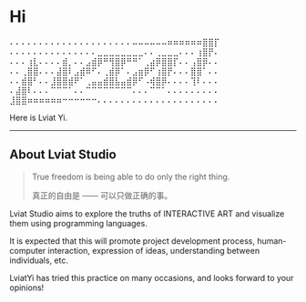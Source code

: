 # Hi

⠄⠄⠄⠄⠄⠄⠄⠄⠄⠄⠄⠄⠄⠄⠄⠄⠄⠄⠄⠄⠄⠤⠤⠤⠤⠤⠤⠶⠶⠶⠶⠶⠶⣿⣿⡏  
⠄⠄⠄⠄⠄⠄⠄⠄⠄⠄⠄⠄⠄⠄⠄⣀⣀⣀⣀⣀⣀⣀⣀⠄⠄⢀⣀⣀⣀⠄⠄⠄⢰⣿⡟⠄  
⠄⠄⠄⢰⣇⠄⠄⠄⠄⣾⡀⠄⠄⣠⣾⡿⠛⢻⣿⡿⠛⠛⠁⢀⣴⡿⣿⣿⡏⠄⠄⢠⣿⡿⠄⠄  
⠄⠄⢀⣿⣿⠄⠄⠄⣼⣿⠇⣠⣾⠿⠋⠄⢀⣾⡿⠁⠄⣠⣶⡿⠋⢰⣿⡟⠄⠄⠄⣿⣿⠁⠄⠄  
⠄⠄⣾⣿⠃⠄⠄⣸⣿⣿⣾⠟⠁⢀⣤⣤⣾⣿⣧⣤⣾⡿⠋⠠⢾⣿⡿⠄⠄⠄⠄⢹⠇⠄⠄⠄  
⠄⣼⣿⠇⠄⠄⠄⠉⠉⠉⠁⠄⠄⠉⠉⠉⠉⠉⠉⠉⠉⠄⠄⠄⠉⠉⠁⠄⠄⠄⠄⠄⠄⠄⠄⠄  
⣸⣿⣿⠶⠶⠶⠶⠶⠶⠒⠒⠒⠒⠒⠒⠄⠄⠄⠄⠄⠄⠄⠄⠄⠄⠄⠄⠄⠄⠄⠄⠄⠄⠄⠄⠄  


Here is Lviat Yi.  

---

## About Lviat Studio

> True freedom is being able to do only the right thing.
>
> 真正的自由是 —— 可以只做正确的事。

Lviat Studio aims to explore the truths of INTERACTIVE ART and visualize them using programming languages.

It is expected that this will promote project development process, human-computer interaction, expression of ideas, understanding between individuals, etc.

LviatYi has tried this practice on many occasions, and looks forward to your opinions!
